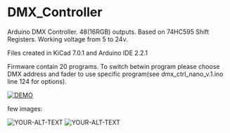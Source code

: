 # DMX_Controller
Arduino DMX Controller. 48(16RGB) outputs. Based on 74HC595 Shift Registers.
Working voltage from 5 to 24v.

Files created in KiCad 7.0.1 and Arduino IDE 2.2.1

Firmware contain 20 programs. To switch betwin program please choose DMX address and fader to use specific program(see dmx_ctrl_nano_v.1.ino line 124 for options).


[![DEMO](https://img.youtube.com/vi/KbOfjwnRDQc/0.jpg)](https://www.youtube.com/shorts/KbOfjwnRDQc)

few images:


<picture>
 <source media="(prefers-color-scheme: dark)" srcset="YOUR-DARKMODE-IMAGE">
 <source media="(prefers-color-scheme: light)" srcset="YOUR-LIGHTMODE-IMAGE">
 <img alt="YOUR-ALT-TEXT" src="[https://github.com/sanderlt/DMX_Controller/blob/main/media/dmx_ctrl_nano_v.1.png](https://raw.githubusercontent.com/sanderlt/DMX_Controller/main/media/dmx_ctrl_nano_v.1.png)">
</picture>

<picture>
 <source media="(prefers-color-scheme: dark)" srcset="YOUR-DARKMODE-IMAGE">
 <source media="(prefers-color-scheme: light)" srcset="YOUR-LIGHTMODE-IMAGE">
 <img alt="YOUR-ALT-TEXT" src="[https://github.com/sanderlt/DMX_Controller/blob/main/media/pcb.png](https://raw.githubusercontent.com/sanderlt/DMX_Controller/main/media/pcb.png)https://raw.githubusercontent.com/sanderlt/DMX_Controller/main/media/pcb.png">
</picture>
